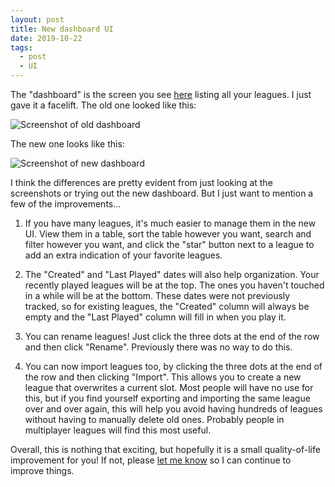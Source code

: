 ```yaml
---
layout: post
title: New dashboard UI
date: 2019-10-22
tags:
  - post
  - UI
---
```


The "dashboard" is the screen you see [here](https://play.basketball-gm.com/) listing all your leagues. I just gave it a facelift. The old one looked like this:

<img alt="Screenshot of old dashboard" src="/files/dashboard-old.png" style="max-width: 100%">

The new one looks like this:

<img alt="Screenshot of new dashboard" src="/files/dashboard-new.png" style="max-width: 100%">

I think the differences are pretty evident from just looking at the screenshots or trying out the new dashboard. But I just want to mention a few of the improvements...

<!--more-->

1. If you have many leagues, it's much easier to manage them in the new UI. View them in a table, sort the table however you want, search and filter however you want, and click the "star" button next to a league to add an extra indication of your favorite leagues.

2. The "Created" and "Last Played" dates will also help organization. Your recently played leagues will be at the top. The ones you haven't touched in a while will be at the bottom. These dates were not previously tracked, so for existing leagues, the "Created" column will always be empty and the "Last Played" column will fill in when you play it.

3. You can rename leagues! Just click the three dots at the end of the row and then click "Rename". Previously there was no way to do this.

4. You can now import leagues too, by clicking the three dots at the end of the row and then clicking "Import". This allows you to create a new league that overwrites a current slot. Most people will have no use for this, but if you find yourself exporting and importing the same league over and over again, this will help you avoid having hundreds of leagues without having to manually delete old ones. Probably people in multiplayer leagues will find this most useful.

Overall, this is nothing that exciting, but hopefully it is a small quality-of-life improvement for you! If not, please [let me know](/contact/) so I can continue to improve things.

